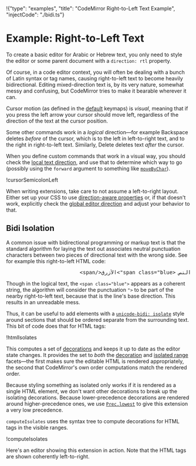 !{"type": "examples", "title": "CodeMirror Right-to-Left Text Example", "injectCode": "./bidi.ts"}

# Example: Right-to-Left Text

To create a basic editor for Arabic or Hebrew text, you only need to
style the editor or some parent document with a `direction: rtl`
property.

<div id=rtl_editor style="direction: rtl"></div>

Of course, in a code editor context, you will often be dealing with a
bunch of Latin syntax or tag names, causing right-to-left text to
become heavily bidirectional. Editing mixed-direction text is, by its
very nature, somewhat messy and confusing, but CodeMirror tries to
make it bearable wherever it can.

Cursor motion (as defined in the [default](##commands.defaultKeymap)
keymaps) is _visual_, meaning that if you press the left arrow your
cursor should move left, regardless of the direction of the text at
the cursor position.

Some other commands work in a _logical_ direction—for example
Backspace deletes _before_ of the cursor, which is to the left in
left-to-right text, and to the right in right-to-left text. Similarly,
Delete deletes text _after_ the cursor.

When you define custom commands that work in a visual way, you should
check the [local text direction](##view.EditorView.textDirectionAt),
and use that to determine which way to go (possibly using the
`forward` argument to something like
[`moveByChar`](##view.EditorView.moveByChar)).

!cursorSemicolonLeft

When writing extensions, take care to not assume a left-to-right
layout. Either set up your CSS to use [direction-aware
properties](https://drafts.csswg.org/css-logical/#position-properties)
or, if that doesn't work, explicitly check the [global editor
direction](##view.EditorView.textDirection) and adjust your behavior
to that.

## Bidi Isolation

A common issue with bidirectional programming or markup text is that
the standard algorithm for laying the text out associates neutral
punctuation characters between two pieces of directional text with the
wrong side. See for example this right-to-left HTML code:

<pre><div style="direction: rtl">النص &lt;span class="blue">الأزرق&lt;/span></div></pre>

Though in the logical text, the `<span class="blue">` appears as a
coherent string, the algorithm will consider the punctuation `">` to
be part of the nearby right-to-left text, because that is the line's
base direction. This results in an unreadable mess.

Thus, it can be useful to add elements with a [`unicode-bidi:
isolate`](https://developer.mozilla.org/en-US/docs/Web/CSS/unicode-bidi#isolate)
style around sections that should be ordered separate from the
surrounding text. This bit of code does that for HTML tags:

!htmlIsolates

This computes a set of [decorations](../decoration/) and keeps it up
to date as the editor state changes. It provides the set to _both_ the
[decoration](##view.EditorView.decorations) and [isolated
range](##view.EditorView.bidiIsolatedRanges) facets—the first makes
sure the editable HTML is rendered appropriately, the second that
CodeMirror's own order computations match the rendered order.

Because styling something as isolated only works if it is rendered as
a single HTML element, we don't want other decorations to break up the
isolating decorations. Because lower-precedence decorations are
rendered around higher-precedence ones, we use
[`Prec.lowest`](##state.Prec.lowest) to give this extension a very low
precedence.

`computeIsolates` uses the syntax tree to compute decorations for HTML
tags in the visible ranges.

!computeIsolates

Here's an editor showing this extension in action. Note that the HTML
tags are shown coherently left-to-right.

<div id=isolate_editor style="direction: rtl"></div>

<script defer src="../../codemirror.js"></script>
<script defer src="bidi.js"></script>
